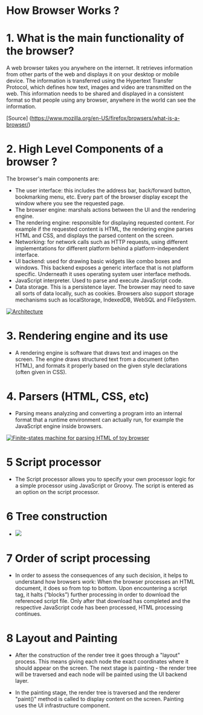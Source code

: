 
# How Browser Works ?

# 1. What is the main functionality of the browser?
A web browser takes you anywhere on the internet. It retrieves information from other parts of the web and displays it on your desktop or mobile device. The information is transferred using the Hypertext Transfer Protocol, which defines how text, images and video are transmitted on the web. This information needs to be shared and displayed in a consistent format so that people using any browser, anywhere in the world can see the information.

[Source] (https://www.mozilla.org/en-US/firefox/browsers/what-is-a-browser/)

# 2. High Level Components of a browser ?
The browser's main components are:

- The user interface: this includes the address bar, back/forward button, bookmarking menu, etc. Every part of the browser display except the window where you see the requested page.
- The browser engine: marshals actions between the UI and the rendering engine.
- The rendering engine: responsible for displaying requested content. For example if the requested content is HTML, the rendering engine parses HTML and CSS, and displays the parsed content on the screen.
- Networking: for network calls such as HTTP requests, using different implementations for different platform behind a platform-independent interface.
- UI backend: used for drawing basic widgets like combo boxes and windows. This backend exposes a generic interface that is not platform specific. Underneath it uses operating system user interface methods.
- JavaScript interpreter. Used to parse and execute JavaScript code.
- Data storage. This is a persistence layer. The browser may need to save all sorts of data locally, such as cookies. Browsers also support storage mechanisms such as localStorage, IndexedDB, WebSQL and FileSystem.

[![Architecture](https://web-dev.imgix.net/image/T4FyVKpzu4WKF1kBNvXepbi08t52/PgPX6ZMyKSwF6kB8zIhB.png?auto=format&w=650)](https://web.dev/howbrowserswork/)

# 3. Rendering engine and its use
- A rendering engine is software that draws text and images on the screen. The engine draws structured text from a document (often HTML), and formats it properly based on the given style declarations (often given in CSS).

# 4. Parsers (HTML, CSS, etc)
- Parsing means analyzing and converting a program into an internal format that a runtime environment can actually run, for example the JavaScript engine inside browsers.

[![Finite-states machine for parsing HTML of toy browser](https://miro.medium.com/max/1100/1*GOk7Gf7-BbCEVjG4LSWISQ.webp)](https://medium.com/swlh/toy-browser-html-parsing-and-css-computing-87d4667cf009)

# 5 Script processor
- The Script processor allows you to specify your own processor logic for a simple processor using JavaScript or Groovy. The script is entered as an option on the script processor.

# 6 Tree construction
- [![](https://web-dev.imgix.net/image/C47gYyWYVMMhDmtYSLOWazuyePF2/b6Z2Gu6UD1x1imOu1tJV.png?auto=format&w=1098)](https://web.dev/critical-rendering-path-render-tree-construction/)

# 7 Order of script processing
- In order to assess the consequences of any such decision, it helps to understand how browsers work: When the browser processes an HTML document, it does so from top to bottom. Upon encountering a script tag, it halts (“blocks”) further processing in order to download the referenced script file. Only after that download has completed and the respective JavaScript code has been processed, HTML processing continues.


# 8 Layout and Painting
- After the construction of the render tree it goes through a "layout" process. This means giving each node the exact coordinates where it should appear on the screen. The next stage is painting - the render tree will be traversed and each node will be painted using the UI backend layer.

- In the painting stage, the render tree is traversed and the renderer "paint()" method is called to display content on the screen. Painting uses the UI infrastructure component.